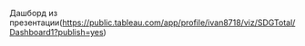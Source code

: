 Дашборд из презентации(https://public.tableau.com/app/profile/ivan8718/viz/SDGTotal/Dashboard1?publish=yes)
